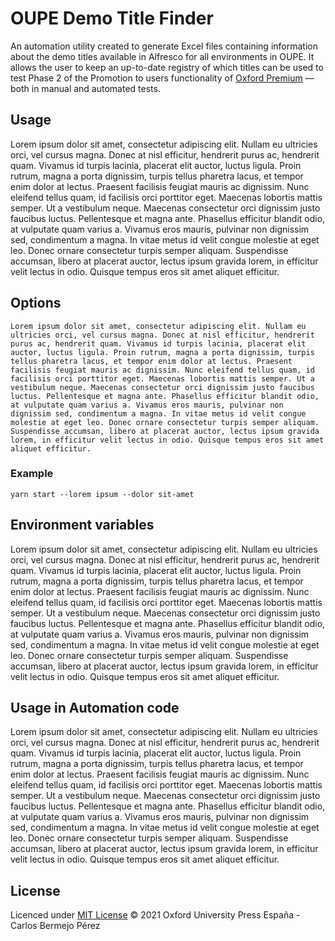 # OUPE Demo Title Finder

An automation utility created to generate Excel files containing information about the demo titles available in Alfresco for all environments in OUPE. It allows the user to keep an up-to-date registry of which titles can be used to test Phase 2 of the Promotion to users functionality of [Oxford Premium](https://oxfordpremium.oupe.es/) — both in manual and automated tests.

## Usage

Lorem ipsum dolor sit amet, consectetur adipiscing elit. Nullam eu ultricies orci, vel cursus magna. Donec at nisl efficitur, hendrerit purus ac, hendrerit quam. Vivamus id turpis lacinia, placerat elit auctor, luctus ligula. Proin rutrum, magna a porta dignissim, turpis tellus pharetra lacus, et tempor enim dolor at lectus. Praesent facilisis feugiat mauris ac dignissim. Nunc eleifend tellus quam, id facilisis orci porttitor eget. Maecenas lobortis mattis semper. Ut a vestibulum neque. Maecenas consectetur orci dignissim justo faucibus luctus. Pellentesque et magna ante. Phasellus efficitur blandit odio, at vulputate quam varius a. Vivamus eros mauris, pulvinar non dignissim sed, condimentum a magna. In vitae metus id velit congue molestie at eget leo. Donec ornare consectetur turpis semper aliquam. Suspendisse accumsan, libero at placerat auctor, lectus ipsum gravida lorem, in efficitur velit lectus in odio. Quisque tempus eros sit amet aliquet efficitur.

## Options

```
Lorem ipsum dolor sit amet, consectetur adipiscing elit. Nullam eu ultricies orci, vel cursus magna. Donec at nisl efficitur, hendrerit purus ac, hendrerit quam. Vivamus id turpis lacinia, placerat elit auctor, luctus ligula. Proin rutrum, magna a porta dignissim, turpis tellus pharetra lacus, et tempor enim dolor at lectus. Praesent facilisis feugiat mauris ac dignissim. Nunc eleifend tellus quam, id facilisis orci porttitor eget. Maecenas lobortis mattis semper. Ut a vestibulum neque. Maecenas consectetur orci dignissim justo faucibus luctus. Pellentesque et magna ante. Phasellus efficitur blandit odio, at vulputate quam varius a. Vivamus eros mauris, pulvinar non dignissim sed, condimentum a magna. In vitae metus id velit congue molestie at eget leo. Donec ornare consectetur turpis semper aliquam. Suspendisse accumsan, libero at placerat auctor, lectus ipsum gravida lorem, in efficitur velit lectus in odio. Quisque tempus eros sit amet aliquet efficitur.
```

### Example

```
yarn start --lorem ipsum --dolor sit-amet
```

## Environment variables

Lorem ipsum dolor sit amet, consectetur adipiscing elit. Nullam eu ultricies orci, vel cursus magna. Donec at nisl efficitur, hendrerit purus ac, hendrerit quam. Vivamus id turpis lacinia, placerat elit auctor, luctus ligula. Proin rutrum, magna a porta dignissim, turpis tellus pharetra lacus, et tempor enim dolor at lectus. Praesent facilisis feugiat mauris ac dignissim. Nunc eleifend tellus quam, id facilisis orci porttitor eget. Maecenas lobortis mattis semper. Ut a vestibulum neque. Maecenas consectetur orci dignissim justo faucibus luctus. Pellentesque et magna ante. Phasellus efficitur blandit odio, at vulputate quam varius a. Vivamus eros mauris, pulvinar non dignissim sed, condimentum a magna. In vitae metus id velit congue molestie at eget leo. Donec ornare consectetur turpis semper aliquam. Suspendisse accumsan, libero at placerat auctor, lectus ipsum gravida lorem, in efficitur velit lectus in odio. Quisque tempus eros sit amet aliquet efficitur.

## Usage in Automation code

Lorem ipsum dolor sit amet, consectetur adipiscing elit. Nullam eu ultricies orci, vel cursus magna. Donec at nisl efficitur, hendrerit purus ac, hendrerit quam. Vivamus id turpis lacinia, placerat elit auctor, luctus ligula. Proin rutrum, magna a porta dignissim, turpis tellus pharetra lacus, et tempor enim dolor at lectus. Praesent facilisis feugiat mauris ac dignissim. Nunc eleifend tellus quam, id facilisis orci porttitor eget. Maecenas lobortis mattis semper. Ut a vestibulum neque. Maecenas consectetur orci dignissim justo faucibus luctus. Pellentesque et magna ante. Phasellus efficitur blandit odio, at vulputate quam varius a. Vivamus eros mauris, pulvinar non dignissim sed, condimentum a magna. In vitae metus id velit congue molestie at eget leo. Donec ornare consectetur turpis semper aliquam. Suspendisse accumsan, libero at placerat auctor, lectus ipsum gravida lorem, in efficitur velit lectus in odio. Quisque tempus eros sit amet aliquet efficitur.

## License

Licenced under [MIT License](./LICENSE) © 2021 Oxford University Press España - Carlos Bermejo Pérez